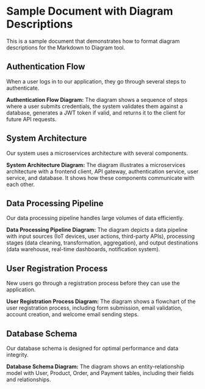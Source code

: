 # Sample Document with Diagram Descriptions

This is a sample document that demonstrates how to format diagram descriptions for the Markdown to Diagram tool.

## Authentication Flow

When a user logs in to our application, they go through several steps to authenticate. 

**Authentication Flow Diagram:** The diagram shows a sequence of steps where a user submits credentials, the system validates them against a database, generates a JWT token if valid, and returns it to the client for future API requests.

## System Architecture

Our system uses a microservices architecture with several components.

**System Architecture Diagram:** The diagram illustrates a microservices architecture with a frontend client, API gateway, authentication service, user service, and database. It shows how these components communicate with each other.

## Data Processing Pipeline

Our data processing pipeline handles large volumes of data efficiently.

**Data Processing Pipeline Diagram:** The diagram depicts a data pipeline with input sources (IoT devices, user actions, third-party APIs), processing stages (data cleaning, transformation, aggregation), and output destinations (data warehouse, real-time dashboards, notification system).

## User Registration Process

New users go through a registration process before they can use the application.

**User Registration Process Diagram:** The diagram shows a flowchart of the user registration process, including form submission, email validation, account creation, and welcome email sending steps.

## Database Schema

Our database schema is designed for optimal performance and data integrity.

**Database Schema Diagram:** The diagram shows an entity-relationship model with User, Product, Order, and Payment tables, including their fields and relationships. 